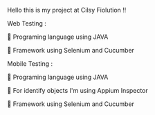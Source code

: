 Hello this is my project at Cilsy Fiolution !!

Web Testing :

 Programing language using JAVA

 Framework using Selenium and Cucumber

Mobile Testing :

 Programing language using JAVA

 For identify objects I'm using Appium Inspector

 Framework using Selenium and Cucumber
